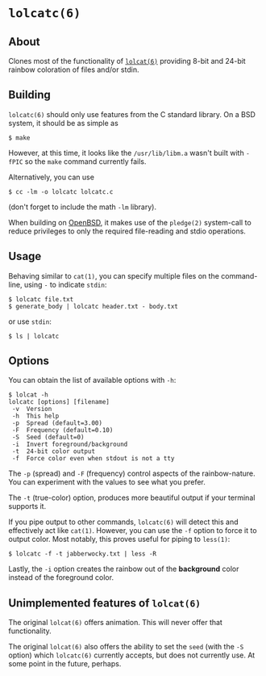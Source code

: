 # `lolcatc(6)`

## About

Clones most of the functionality of
[`lolcat(6)`](https://github.com/busyloop/lolcat/)
providing 8-bit and 24-bit rainbow coloration
of files and/or stdin.


## Building

`lolcatc(6)` should only use features from the C standard library.
On a BSD system, it should be as simple as

    $ make

However, at this time, it looks like the `/usr/lib/libm.a`
wasn't built with `-fPIC` so the `make` command currently fails.

Alternatively, you can use

    $ cc -lm -o lolcatc lolcatc.c

(don't forget to include the math `-lm` library).

When building on [OpenBSD](https://openbsd.org),
it makes use of the `pledge(2)` system-call
to reduce privileges to only the required
file-reading and stdio operations.

## Usage

Behaving similar to `cat(1)`,
you can specify multiple files on the command-line,
using `-` to indicate `stdin`:

    $ lolcatc file.txt
    $ generate_body | lolcatc header.txt - body.txt

or use `stdin`:

    $ ls | lolcatc

## Options

You can obtain the list of available options
with `-h`:

    $ lolcat -h
    lolcatc [options] [filename]
     -v  Version
     -h  This help
     -p  Spread (default=3.00)
     -F  Frequency (default=0.10)
     -S  Seed (default=0)
     -i  Invert foreground/background
     -t  24-bit color output
     -f  Force color even when stdout is not a tty

The `-p` (spread) and `-F` (frequency) control aspects
of the rainbow-nature.
You can experiment with the values to see what you prefer.

The `-t` (true-color) option, produces more beautiful output
if your terminal supports it.

If you pipe output to other commands,
`lolcatc(6)` will detect this and effectively act like `cat(1)`.
However, you can use the `-f` option to force it to output color.
Most notably, this proves useful for piping to `less(1)`:

    $ lolcatc -f -t jabberwocky.txt | less -R

Lastly, the `-i` option creates the rainbow out of the
**background** color instead of the foreground color.

## Unimplemented features of `lolcat(6)`

The original `lolcat(6)` offers animation.
This will never offer that functionality.

The original `lolcat(6)` also offers the
ability to set the `seed` (with the `-S` option)
which `lolcatc(6)` currently accepts,
but does not currently use.
At some point in the future, perhaps.
